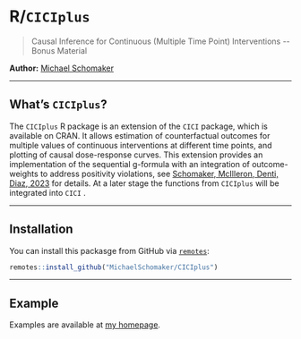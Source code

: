 

# R/`CICIplus`


> Causal Inference for Continuous (Multiple Time Point) Interventions -- Bonus Material

**Author:** [Michael Schomaker](https://michaelschomaker.github.io/)

------------------------------------------------------------------------

## What’s `CICIplus`?

The `CICIplus` R package is an extension of the `CICI` package, which is available on CRAN. It allows estimation of counterfactual outcomes for multiple values of continuous interventions at different time points, and plotting of causal dose-response curves. This extension provides an implementation of the sequential g-formula with an integration of outcome-weights to address positivity violations, see [Schomaker, McIlleron, Denti, Diaz, 2023](https://arxiv.org/abs/2305.06645) for details. At a later stage the functions from `CICIplus` will be integrated into `CICI` . 

------------------------------------------------------------------------

## Installation

You can install this packasge from
GitHub via [`remotes`](https://CRAN.R-project.org/package=remotes):

``` r
remotes::install_github("MichaelSchomaker/CICIplus")
```

------------------------------------------------------------------------

## Example

Examples are available at [my homepage](https://michaelschomaker.github.io/project/cici/).

